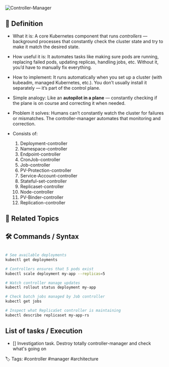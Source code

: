 ![Controller-Manager](controle-manager.jpg)
## 📌 Definition

- What it is:
  A core Kubernetes component that runs _controllers_ — background processes that constantly check the cluster state and try to make it match the desired state.

- How useful it is:
	It automates tasks like making sure pods are running, replacing failed pods, updating replicas, handling jobs, etc. Without it, you’d have to manually fix everything.

- How to implement:
	It runs automatically when you set up a cluster (with kubeadm, managed Kubernetes, etc.). You don’t usually install it separately — it’s part of the control plane.

- Simple analogy:
	Like an **autopilot in a plane** — constantly checking if the plane is on course and correcting it when needed.

- Problem it solves:
	Humans can’t constantly watch the cluster for failures or mismatches. The controller-manager automates that monitoring and correction.

- Consists of: 
	1. Deployment-controller
	2. Namespace-controller
	3. Endpoint-controller
	4. CronJob-controller
	5. Job-controller
	6. PV-Protection-controller
	7. Service-Account-controller
	8. Stateful-set-controller
	9. Replicaset-controller
	10. Node-controller
	11. PV-Binder-controller
	12. Replication-controller

  
## 🔗 Related Topics


## 🛠 Commands / Syntax

```bash

# See available deployments
kubectl get deployments

# Controllers ensures that 5 pods exist
kubectl scale deployment my-app --replicas=5

# Watch controller manage updates
kubectl rollout status deployment my-app

# Check batch jobs managed by Job controller
kubectl get jobs

# Inspect what ReplicaSet controller is maintaining
kubectl describe replicaset my-app-rs

```

  

## List of tasks / Execution

- [] Investigation task. Destroy totally controller-manager and check what's going on
  

🏷️ Tags: #controller #manager #architecture